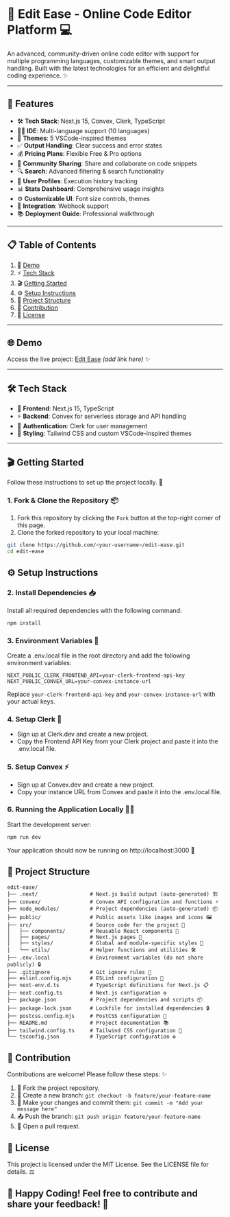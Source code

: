 # 🌟 Edit Ease - Online Code Editor Platform 💻

An advanced, community-driven online code editor with support for multiple programming languages, customizable themes, and smart output handling. Built with the latest technologies for an efficient and delightful coding experience. ✨

---

## 🚀 Features 

- 🛠️ **Tech Stack**: Next.js 15, Convex, Clerk, TypeScript
- 👨‍💻 **IDE**: Multi-language support (10 languages)
- 🎨 **Themes**: 5 VSCode-inspired themes
- ✅ **Output Handling**: Clear success and error states
- 💰 **Pricing Plans**: Flexible Free & Pro options
- 🤝 **Community Sharing**: Share and collaborate on code snippets
- 🔍 **Search**: Advanced filtering & search functionality
- 👤 **User Profiles**: Execution history tracking
- 📊 **Stats Dashboard**: Comprehensive usage insights
- ⚙️ **Customizable UI**: Font size controls, themes
- 🔌 **Integration**: Webhook support
- 📚 **Deployment Guide**: Professional walkthrough

---

## 📋 Table of Contents

1. 🎥 [Demo](#demo)
2. ⚡ [Tech Stack](#tech-stack)
3. 🎬 [Getting Started](#getting-started)
4. ⚙️ [Setup Instructions](#setup-instructions)
5. 📂 [Project Structure](#project-structure)
6. 🤝 [Contribution](#contribution)
7. 📜 [License](#license)

---

## 🌐 Demo

Access the live project: [Edit Ease](#) *(add link here)* ✨

---

## 🛠️ Tech Stack

- 🎯 **Frontend**: Next.js 15, TypeScript
- ⚡ **Backend**: Convex for serverless storage and API handling
- 🔐 **Authentication**: Clerk for user management
- 💅 **Styling**: Tailwind CSS and custom VSCode-inspired themes

---

## 🎬 Getting Started

Follow these instructions to set up the project locally. 🚀

### 1. Fork & Clone the Repository 📦

1. Fork this repository by clicking the `Fork` button at the top-right corner of this page.
2. Clone the forked repository to your local machine:

```bash
git clone https://github.com/<your-username>/edit-ease.git
cd edit-ease
```

## ⚙️ Setup Instructions

### 2. Install Dependencies 📥

Install all required dependencies with the following command:

```bash
npm install
```

### 3. Environment Variables 🔑

Create a .env.local file in the root directory and add the following environment variables:

```env
NEXT_PUBLIC_CLERK_FRONTEND_API=your-clerk-frontend-api-key
NEXT_PUBLIC_CONVEX_URL=your-convex-instance-url
```

Replace `your-clerk-frontend-api-key` and `your-convex-instance-url` with your actual keys.

### 4. Setup Clerk 🔐

- Sign up at Clerk.dev and create a new project.
- Copy the Frontend API Key from your Clerk project and paste it into the .env.local file.

### 5. Setup Convex ⚡

- Sign up at Convex.dev and create a new project.
- Copy your instance URL from Convex and paste it into the .env.local file.

### 6. Running the Application Locally 🏃‍♂️

Start the development server:

```bash
npm run dev
```

Your application should now be running on http://localhost:3000 🎉

## 📂 Project Structure

```plaintext
edit-ease/
├── .next/                 # Next.js build output (auto-generated) 🏗️
├── convex/                # Convex API configuration and functions ⚡
├── node_modules/          # Project dependencies (auto-generated) 📦
├── public/                # Public assets like images and icons 🖼️
├── src/                   # Source code for the project 📱
│   ├── components/        # Reusable React components 🧩
│   ├── pages/             # Next.js pages 📄
│   ├── styles/            # Global and module-specific styles 💅
│   └── utils/             # Helper functions and utilities 🛠️
├── .env.local             # Environment variables (do not share publicly) 🔒
├── .gitignore             # Git ignore rules 👀
├── eslint.config.mjs      # ESLint configuration 📝
├── next-env.d.ts          # TypeScript definitions for Next.js 📋
├── next.config.ts         # Next.js configuration ⚙️
├── package.json           # Project dependencies and scripts 📦
├── package-lock.json      # Lockfile for installed dependencies 🔒
├── postcss.config.mjs     # PostCSS configuration 🎨
├── README.md              # Project documentation 📚
├── tailwind.config.ts     # Tailwind CSS configuration 🎨
└── tsconfig.json          # TypeScript configuration ⚙️
```

## 🤝 Contribution

Contributions are welcome! Please follow these steps: ✨

1. 🍴 Fork the project repository.
2. 🌿 Create a new branch: `git checkout -b feature/your-feature-name`
3. 💾 Make your changes and commit them: `git commit -m "Add your message here"`
4. 📤 Push the branch: `git push origin feature/your-feature-name`
5. 🔄 Open a pull request.

## 📜 License

This project is licensed under the MIT License. See the LICENSE file for details. ⚖️

## 🎉 Happy Coding! Feel free to contribute and share your feedback! 💫
